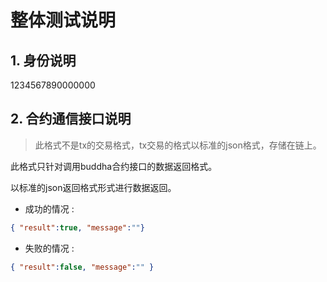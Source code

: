 # 整体测试说明


## 1. 身份说明

1234567890000000

## 2. 合约通信接口说明


> 此格式不是tx的交易格式，tx交易的格式以标准的json格式，存储在链上。

此格式只针对调用buddha合约接口的数据返回格式。

以标准的json返回格式形式进行数据返回。

- 成功的情况 :

```json
{ "result":true, "message":""}
```

- 失败的情况 :

```json
{ "result":false, "message":"" }
```
